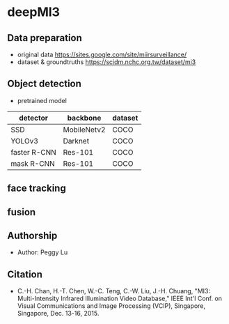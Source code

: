 # deepMI3

## Data preparation
* original data
https://sites.google.com/site/miirsurveillance/
* dataset & groundtruths
https://scidm.nchc.org.tw/dataset/mi3


## Object detection

* pretrained model

| detector  | backbone | dataset |
| ------------- | ------------- | ------------- |
| SSD | MobileNetv2 | COCO |
| YOLOv3 | Darknet  | COCO |
| faster R-CNN | Res-101 | COCO |
| mask R-CNN | Res-101 | COCO |

## face tracking

## fusion

## Authorship
* Author: Peggy Lu
## Citation

* C.-H. Chan, H.-T. Chen, W.-C. Teng, C.-W. Liu, J.-H. Chuang, "MI3: Multi-Intensity Infrared Illumination Video Database," IEEE Int'l Conf. on Visual Communications and Image Processing (VCIP), Singapore, Singapore, Dec. 13-16, 2015.
